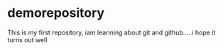 # demorepository
This is my first repository, iam learining about git and github.....i hope it turns out well 
